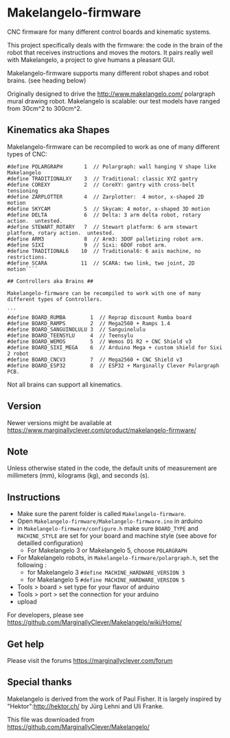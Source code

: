 # Makelangelo-firmware #

CNC firmware for many different control boards and kinematic systems.

This project specifically deals with the firmware: the code in the brain of the robot that receives instructions and moves the motors.  It pairs really well with Makelangelo, a project to give humans a pleasant GUI.

Makelangelo-firmware supports many different robot shapes and robot brains.  (see heading below)

Originally designed to drive the http://www.makelangelo.com/ polargraph mural drawing robot.  Makelangelo is scalable: our test models have ranged from 30cm^2 to 300cm^2.

## Kinematics aka Shapes ##

Makelangelo-firmware can be recompiled to work as one of many different types of CNC:

````
#define POLARGRAPH       1  // Polargraph: wall hanging V shape like Makelangelo
#define TRADITIONALXY    3  // Traditional: classic XYZ gantry
#define COREXY           2  // CoreXY: gantry with cross-belt tensioning
#define ZARPLOTTER       4  // Zarplotter:  4 motor, x-shaped 2D motion
#define SKYCAM           5  // Skycam: 4 motor, x-shaped 3D motion
#define DELTA            6  // Delta: 3 arm delta robot, rotary action.  untested.
#define STEWART_ROTARY   7  // Stewart platform: 6 arm stewart platform, rotary action.  untested.
#define ARM3             8  // Arm3: 3DOF palletizing robot arm.
#define SIXI             9  // Sixi: 6DOF robot arm.
#define TRADITIONAL6    10  // Traditional6: 6 axis machine, no restrictions.
#define SCARA           11  // SCARA: two link, two joint, 2D motion````

## Controllers aka Brains ##

Makelangelo-firmware can be recompiled to work with one of many different types of Controllers.

```
#define BOARD_RUMBA        1  // Reprap discount Rumba board
#define BOARD_RAMPS        2  // Mega2560 + Ramps 1.4
#define BOARD_SANGUINOLULU 3  // Sanguinolulu
#define BOARD_TEENSYLU     4  // Teensylu
#define BOARD_WEMOS        5  // Wemos D1 R2 + CNC Shield v3
#define BOARD_SIXI_MEGA    6  // Arduino Mega + custom shield for Sixi 2 robot
#define BOARD_CNCV3        7  // Mega2560 + CNC Shield v3
#define BOARD_ESP32        8  // ESP32 + Marginally Clever Polargraph PCB.
````

Not all brains can support all kinematics.

## Version ##

Newer versions might be available at https://www.marginallyclever.com/product/makelangelo-firmware/

## Note ##

Unless otherwise stated in the code, the default units of measurement are millimeters (mm), kilograms (kg), and seconds (s).
## Instructions ##

- Make sure the parent folder is called `Makelangelo-firmware`.
- Open `Makelangelo-firmware/Makelangelo-firmware.ino` in arduino
- in `Makelangelo-firmware/configure.h` make sure `BOARD_TYPE` and `MACHINE_STYLE` are set for your board and machine style (see above for detailled configuration)
  - For Makelangelo 3 or Makelangelo 5, choose `POLARGRAPH`
- For Makelangelo robots, in `Makelangelo-firmware/polargraph.h`, set the following :
  - for Makelangelo 3 `#define MACHINE_HARDWARE_VERSION 3`
  - for Makelangelo 5 `#define MACHINE_HARDWARE_VERSION 5`
- Tools > board > set type for your flavor of arduino 
- Tools > port > set the connection for your arduino
- upload

For developers, please see
https://github.com/MarginallyClever/Makelangelo/wiki/Home/

## Get help ##

Please visit the forums
https://marginallyclever.com/forum

## Special thanks ##

Makelangelo is derived from the work of Paul Fisher.  It is largely inspired by "Hektor":http://hektor.ch/ by Jürg Lehni and Uli Franke.



This file was downloaded from https://github.com/MarginallyClever/Makelangelo/
